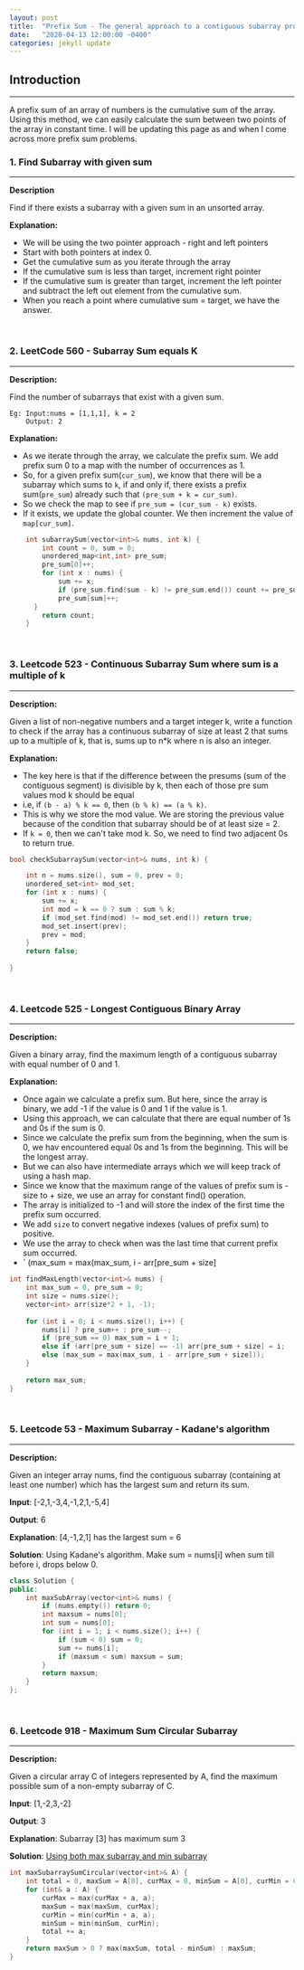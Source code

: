```yaml
---
layout: post
title:  "Prefix Sum - The general approach to a contiguous subarray problem."
date:   "2020-04-13 12:00:00 -0400"
categories: jekyll update
---
```

## Introduction
-------
A prefix sum of an array of numbers is the cumulative sum of the array. Using this method, we can easily calculate the sum between two points of the array in constant time. I will be updating this page as and when I come across more prefix sum problems.

### 1. Find Subarray with given sum 
-------
**Description** 

Find if there exists a subarray with a given sum in an unsorted array.

**Explanation:** 
+ We will be using the two pointer approach - right and left pointers
+ Start with both pointers at index 0.
+ Get the cumulative sum as you iterate through the array
+ If the cumulative sum is less than target, increment right pointer
+ If the cumulative sum is greater than target, increment the left pointer and subtract the left out element from the cumulative sum.
+ When you reach a point where cumulative sum = target, we have the answer.

&nbsp;

### 2. LeetCode 560 - Subarray Sum equals K
-------
**Description:** 

Find the number of subarrays that exist with a given sum.
```
Eg:	Input:nums = [1,1,1], k = 2
	Output: 2
```

**Explanation:** 
+ As we iterate through the array, we calculate the prefix sum. We add prefix sum 0 to a map with the number of occurrences as 1.
+ So, for a given prefix sum(`cur_sum`), we know that there will be a subarray which sums to `k`, if and only if, there exists a prefix sum(`pre_sum`) already such that `(pre_sum + k = cur_sum)`. 
+ So we check the map to see if `pre_sum = (cur_sum - k)` exists. 
+ If it exists, we update the global counter. We then increment the value of `map[cur_sum]`.

```cpp
    int subarraySum(vector<int>& nums, int k) {
        int count = 0, sum = 0;
        unordered_map<int,int> pre_sum;
        pre_sum[0]++;
        for (int x : nums) {
            sum += x;
            if (pre_sum.find(sum - k) != pre_sum.end()) count += pre_sum[sum - k];
            pre_sum[sum]++;
      }
        return count;
    }
```
&nbsp;

### 3. Leetcode 523 - Continuous Subarray Sum where sum is a multiple of k
-------
**Description:** 

Given a list of non-negative numbers and a target integer k, write a function to check if the array has a continuous subarray of size at least 2 that sums up to a multiple of k, that is, sums up to n*k where n is also an integer.

**Explanation:** 
+ The key here is that if the difference between the presums (sum of the contiguous segment) is divisible by k, then each of those pre sum values mod k should be equal
+ i.e, if `(b - a) % k == 0`, then `(b % k) == (a % k)`. 
+ This is why we store the mod value. We are storing the previous value because of the condition that subarray should be of at least size = 2. 
+ If `k = 0`, then we can't take mod k. So, we need to find two adjacent 0s to return true.

```cpp
bool checkSubarraySum(vector<int>& nums, int k) {

    int n = nums.size(), sum = 0, prev = 0;
    unordered_set<int> mod_set;
    for (int x : nums) {
        sum += x;
        int mod = k == 0 ? sum : sum % k;
        if (mod_set.find(mod) != mod_set.end()) return true;
        mod_set.insert(prev);
        prev = mod;
    }
    return false;
    
}
```

&nbsp;

### 4. Leetcode 525 - Longest Contiguous Binary Array
-------
**Description:** 

Given a binary array, find the maximum length of a contiguous subarray with equal number of 0 and 1.

**Explanation:** 
+ Once again we calculate a prefix sum. But here, since the array is binary, we add -1 if the value is 0 and 1 if the value is 1.
+ Using this approach, we can calculate that there are equal number of 1s and 0s if the sum is 0.
+ Since we calculate the prefix sum from the beginning, when the sum is 0, we hav encountered equal 0s and 1s from the beginning. This will be the longest array.
+ But we can also have intermediate arrays which we will keep track of using a hash map.
+ Since we know that the maximum range of the values of prefix sum is -size to + size, we use an array for constant find() operation.
+ The array is initialized to -1 and will store the index of the first time the prefix sum occurred.
+ We add `size` to convert negative indexes (values of prefix sum) to positive.
+ We use the array to check when was the last time that current prefix sum occurred.
+ ` (max_sum = max(max_sum, i - arr[pre_sum + size] 

```cpp
int findMaxLength(vector<int>& nums) {
    int max_sum = 0, pre_sum = 0;
    int size = nums.size();
    vector<int> arr(size*2 + 1, -1);
    
    for (int i = 0; i < nums.size(); i++) {
        nums[i] ? pre_sum++ : pre_sum--;
        if (pre_sum == 0) max_sum = i + 1;
        else if (arr[pre_sum + size] == -1) arr[pre_sum + size] = i;
        else (max_sum = max(max_sum, i - arr[pre_sum + size]));
    }
    
    return max_sum;
}
```

&nbsp;

### 5. Leetcode 53 - Maximum Subarray - Kadane's algorithm
-------
**Description:** 

Given an integer array nums, find the contiguous subarray (containing at least one number) which has the largest sum and return its sum.

**Input**: [-2,1,-3,4,-1,2,1,-5,4]

**Output**: 6

**Explanation**: [4,-1,2,1] has the largest sum = 6

**Solution**: Using Kadane's algorithm. Make sum = nums[i] when sum till before i, drops below 0.

```cpp
class Solution {
public:
    int maxSubArray(vector<int>& nums) {
        if (nums.empty()) return 0;
        int maxsum = nums[0];
        int sum = nums[0];
        for (int i = 1; i < nums.size(); i++) {
            if (sum < 0) sum = 0;
            sum += nums[i];
            if (maxsum < sum) maxsum = sum;
        }
        return maxsum;
    }
};
```

&nbsp;

### 6. Leetcode 918 - Maximum Sum Circular Subarray
-------
**Description:** 

Given a circular array C of integers represented by A, find the maximum possible sum of a non-empty subarray of C.

**Input**: [1,-2,3,-2]

**Output**: 3

**Explanation**: Subarray [3] has maximum sum 3

**Solution**: [Using both max subarray and min subarray](https://leetcode.com/problems/maximum-sum-circular-subarray/discuss/178422/One-Pass)

```cpp
int maxSubarraySumCircular(vector<int>& A) {
    int total = 0, maxSum = A[0], curMax = 0, minSum = A[0], curMin = 0;
    for (int& a : A) {
        curMax = max(curMax + a, a);
        maxSum = max(maxSum, curMax);
        curMin = min(curMin + a, a);
        minSum = min(minSum, curMin);
        total += a;
    }
    return maxSum > 0 ? max(maxSum, total - minSum) : maxSum;
}
```